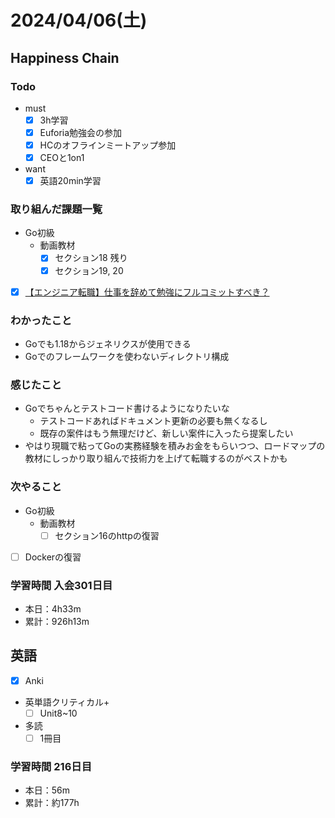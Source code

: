 # 2024/04/06(土)

## Happiness Chain

### Todo

- must
  - [x] 3h学習
  - [x] Euforia勉強会の参加
  - [x] HCのオフラインミートアップ参加
  - [x] CEOと1on1
- want
  - [x] 英語20min学習

### 取り組んだ課題一覧

- Go初級
  - 動画教材
    - [x] セクション18 残り
    - [x] セクション19, 20

- [x] [【エンジニア転職】仕事を辞めて勉強にフルコミットすべき？](https://youtu.be/8nDDN30ULSc?si=oQsP74-VogbI1Y-H)

### わかったこと

- Goでも1.18からジェネリクスが使用できる
- Goでのフレームワークを使わないディレクトリ構成

### 感じたこと

- Goでちゃんとテストコード書けるようになりたいな
  - テストコードあればドキュメント更新の必要も無くなるし
  - 既存の案件はもう無理だけど、新しい案件に入ったら提案したい
- やはり現職で粘ってGoの実務経験を積みお金をもらいつつ、ロードマップの教材にしっかり取り組んで技術力を上げて転職するのがベストかも

### 次やること

- Go初級
  - 動画教材
    - [ ] セクション16のhttpの復習
- [ ] Dockerの復習

### 学習時間 入会301日目

- 本日：4h33m
- 累計：926h13m

## 英語

- [x] Anki
- 英単語クリティカル+
  - [ ] Unit8~10
- 多読
  - [ ] 1冊目

### 学習時間 216日目

- 本日：56m
- 累計：約177h

